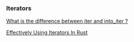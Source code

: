 
### Iterators

[What is the difference between iter and into_iter ?](https://stackoverflow.com/questions/34733811/what-is-the-difference-between-iter-and-into-iter)

[Effectively Using Iterators In Rust](https://hermanradtke.com/2015/06/22/effectively-using-iterators-in-rust.html/)
